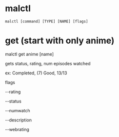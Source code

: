 # malctl

`malctl [command] [TYPE] [NAME] [flags]`


# get (start with only anime)
malctl get anime [name]

gets status, rating, num episodes watched

ex: Completed, (7) Good, 13/13
 
flags

--rating

--status

--numwatch

--description

--webrating
